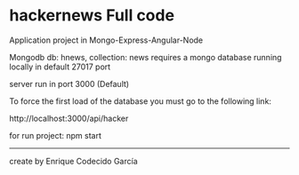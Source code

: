 # hackernews Full code

Application project in Mongo-Express-Angular-Node

Mongodb db: hnews, collection: news
requires a mongo database running locally in default 27017 port

server run in port 3000 (Default)

To force the first load of the database you must go to the following link:

http://localhost:3000/api/hacker

for run project: npm start





---------------------------------
create by Enrique Codecido García
